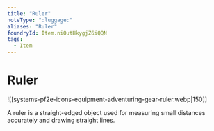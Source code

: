 ```yaml
---
title: "Ruler"
noteType: ":luggage:"
aliases: "Ruler"
foundryId: Item.niOutHkygjZ6iQQN
tags:
  - Item
---
```


# Ruler
![[systems-pf2e-icons-equipment-adventuring-gear-ruler.webp|150]]

A ruler is a straight-edged object used for measuring small distances accurately and drawing straight lines.
